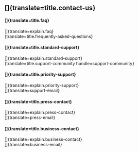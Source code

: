 ## []{translate=title.contact-us}

#### []{translate=title.faq}
[]{translate=explain.faq}  
[](/!/faq){translate=title.frequently-asked-questions}

#### []{translate=title.standard-support}
[]{translate=explain.standard-support}  
[](/u/moonfly-support){translate=title.support-community handle=support-community}

#### []{translate=title.priority-support}
[]{translate=explain.priority-support}  
[]{translate=support-email}

#### []{translate=title.press-contact}
[]{translate=explain.press-contact}  
[]{translate=press-email}

#### []{translate=title.business-contact}
[]{translate=explain.business-contact}  
[]{translate=business-email}
